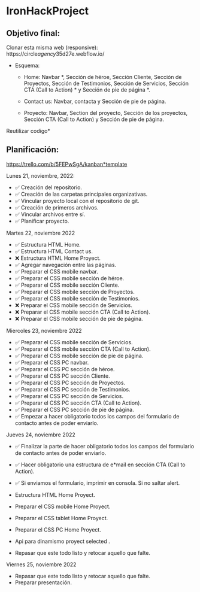 # IronHackProject

## Objetivo final:

Clonar esta misma web (responsive): https://circle*agency*35d27e.webflow.io/

- Esquema:

  - Home: Navbar \*, Sección de héroe, Sección Cliente, Sección de Proyectos, Sección de Testimonios, Sección de Servicios, Sección CTA (Call to Action) \* y Sección de pie de página \*.

  - Contact us: Navbar, contacta y Sección de pie de página.

  - Proyecto: Navbar, Section del proyecto, Sección de los proyectos, Sección CTA (Call to Action) y Sección de pie de página.

Reutilizar codigo\*

## Planificación:

https://trello.com/b/5FEPwSgA/kanban*template

Lunes 21, noviembre, 2022:

- ✅ Creación del repositorio.
- ✅ Creación de las carpetas principales organizativas.
- ✅ Vincular proyecto local con el repositorio de git.
- ✅ Creación de primeros archivos.
- ✅ Vincular archivos entre sí.
- ✅ Planificar proyecto.

Martes 22, noviembre 2022

- ✅ Estructura HTML Home.
- ✅ Estructura HTML Contact us.
- ❌ Estructura HTML Home Proyect.
- ✅ Agregar navegación entre las páginas.
- ✅ Preparar el CSS mobile navbar.
- ✅ Preparar el CSS mobile sección de héroe.
- ✅ Preparar el CSS mobile sección Cliente.
- ✅ Preparar el CSS mobile sección de Proyectos.
- ✅ Preparar el CSS mobile sección de Testimonios.
- ❌ Preparar el CSS mobile sección de Servicios.
- ❌ Preparar el CSS mobile sección CTA (Call to Action).
- ❌ Preparar el CSS mobile sección de pie de página.

Miercoles 23, noviembre 2022

- ✅ Preparar el CSS mobile sección de Servicios.
- ✅ Preparar el CSS mobile sección CTA (Call to Action).
- ✅ Preparar el CSS mobile sección de pie de página.
- ✅ Preparar el CSS PC navbar.
- ✅ Preparar el CSS PC sección de héroe.
- ✅ Preparar el CSS PC sección Cliente.
- ✅ Preparar el CSS PC sección de Proyectos.
- ✅ Preparar el CSS PC sección de Testimonios.
- ✅ Preparar el CSS PC sección de Servicios.
- ✅ Preparar el CSS PC sección CTA (Call to Action).
- ✅ Preparar el CSS PC sección de pie de página.
- ✅ Empezar a hacer obligatorio todos los campos del formulario de contacto antes de poder enviarlo.

Jueves 24, noviembre 2022

- ✅ Finalizar la parte de hacer obligatorio todos los campos del formulario de contacto antes de poder enviarlo.
- ✅ Hacer obligatorio una estructura de e\*mail en sección CTA (Call to Action).
- ✅ Si enviamos el formulario, imprimir en consola. Si no saltar alert.

- Estructura HTML Home Proyect.
- Preparar el CSS mobile Home Proyect.
- Preparar el CSS tablet Home Proyect.
- Preparar el CSS PC Home Proyect.
- Api para dinamismo proyect selected .
- Repasar que este todo listo y retocar aquello que falte.

Viernes 25, noviembre 2022

- Repasar que este todo listo y retocar aquello que falte.
- Preparar presentación.
